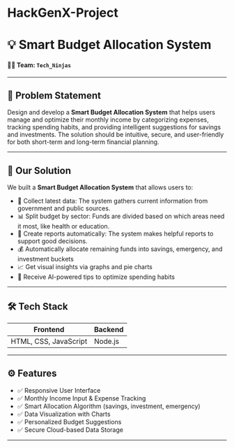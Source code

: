 # HackGenX-Project
# 💡 Smart Budget Allocation System  

#### 👨‍💻 Team: `Tech_Ninjas`

---

## 📌 Problem Statement  
Design and develop a **Smart Budget Allocation System** that helps users manage and optimize their monthly income by categorizing expenses, tracking spending habits, and providing intelligent suggestions for savings and investments. The solution should be intuitive, secure, and user-friendly for both short-term and long-term financial planning.

---

## 🧠 Our Solution  
We built a **Smart Budget Allocation System** that allows users to:
- 🔐 Collect latest data: The system gathers current information from government and public sources.
- 📊 Split budget by sector: Funds are divided based on which areas need it most, like health or       education.
- 📂 Create reports automatically: The system makes helpful reports to support good decisions.
- 💰 Automatically allocate remaining funds into savings, emergency, and investment buckets  
- 📈 Get visual insights via graphs and pie charts  
- 🤖 Receive AI-powered tips to optimize spending habits

---

## 🛠️ Tech Stack  

| Frontend | Backend | 
|---------|---------|
| HTML, CSS, JavaScript  | Node.js  | 

---

## ⚙️ Features  
- ✅ Responsive User Interface  
- ✅ Monthly Income Input & Expense Tracking  
- ✅ Smart Allocation Algorithm (savings, investment, emergency)  
- ✅ Data Visualization with Charts   
- ✅ Personalized Budget Suggestions  
- ✅ Secure Cloud-based Data Storage

---

